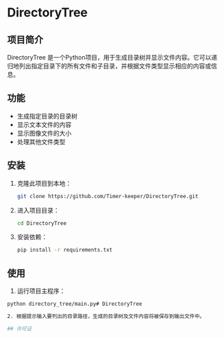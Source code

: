 # DirectoryTree

## 项目简介

DirectoryTree 是一个Python项目，用于生成目录树并显示文件内容。它可以递归地列出指定目录下的所有文件和子目录，并根据文件类型显示相应的内容或信息。

## 功能

- 生成指定目录的目录树
- 显示文本文件的内容
- 显示图像文件的大小
- 处理其他文件类型

## 安装

1. 克隆此项目到本地：
    ```bash
    git clone https://github.com/Timer-keeper/DirectoryTree.git
    ```
2. 进入项目目录：
    ```bash
    cd DirectoryTree
    ```
3. 安装依赖：
    ```bash
    pip install -r requirements.txt
    ```

## 使用

1. 运行项目主程序：
```bash
python directory_tree/main.py# DirectoryTree

2. 根据提示输入要列出的目录路径，生成的目录树及文件内容将被保存到输出文件中。

## 许可证